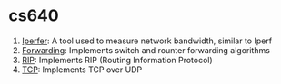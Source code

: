 # cs640

1. [Iperfer](p1):  A tool used to measure network bandwidth, similar to Iperf
2. [Forwarding](p2): Implements switch and rounter forwarding algorithms
3. [RIP](p3): Implements RIP (Routing Information Protocol)
4. [TCP](p4): Implements TCP over UDP
